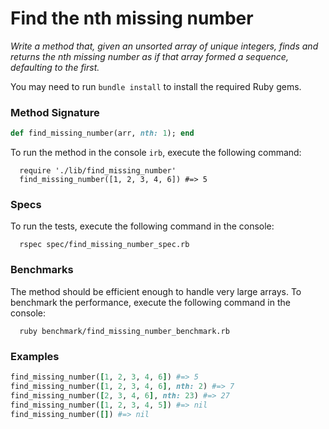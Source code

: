 # Find the nth missing number
_Write a method that, given an unsorted array of unique integers, finds and returns the nth missing number as if that array formed a sequence, defaulting to the first._

You may need to run `bundle install` to install the required Ruby gems.

### Method Signature

```ruby
def find_missing_number(arr, nth: 1); end
```

To run the method in the console `irb`, execute the following command:

```shell
  require './lib/find_missing_number'
  find_missing_number([1, 2, 3, 4, 6]) #=> 5
```

### Specs

To run the tests, execute the following command in the console:


```shell
  rspec spec/find_missing_number_spec.rb
```

### Benchmarks
The method should be efficient enough to handle very large arrays.
To benchmark the performance, execute the following command in the console:

```shell
  ruby benchmark/find_missing_number_benchmark.rb
````


### Examples

```ruby
find_missing_number([1, 2, 3, 4, 6]) #=> 5
find_missing_number([1, 2, 3, 4, 6], nth: 2) #=> 7
find_missing_number([2, 3, 4, 6], nth: 23) #=> 27
find_missing_number([1, 2, 3, 4, 5]) #=> nil
find_missing_number([]) #=> nil
```
